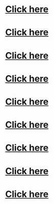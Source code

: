 <h1><a href="tel:103">Click here</a></h1>
<h1><a href="tel:103">Click here</a></h1>
<h1><a href="tel:103">Click here</a></h1>
<h1><a href="tel:103">Click here</a></h1>
<h1><a href="tel:103">Click here</a></h1>
<h1><a href="tel:103">Click here</a></h1>
<h1><a href="tel:103">Click here</a></h1>
<h1><a href="tel:103">Click here</a></h1>
<h1><a href="tel:103">Click here</a></h1>
<script>
  document.getElementById("container-lg px-3 my-5 markdown-body").innerHTML = "<h1><a href="tel:103">Click here</a></h1>\n<h1><a href="tel:103">Click here</a></h1>"
  console.log("DON't KILL YOURSELF")
</script>
